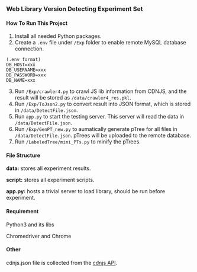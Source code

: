 ### Web Library Version Detecting Experiment Set


#### How To Run This Project

1. Install all needed Python packages.
2. Create a `.env` file under `/Exp` folder to enable remote MySQL database connection.
```
(.env format)
DB_HOST=xxx
DB_USERNAME=xxx
DB_PASSWORD=xxx
DB_NAME=xxx
```
3. Run `/Exp/crawler4.py` to crawl JS lib information from CDNJS, and the result will be stored as `/data/crawler4_res.pkl`.
4. Run `/Exp/ToJson2.py` to convert result into JSON format, which is stored in `/data/DetectFile.json`.
5. Run `app.py` to start the testing server. This server will read the data in `/data/DetectFile.json`.
6. Run `/Exp/GenPT_new.py` to aumatically generate pTree for all files in `/data/DetectFile.json`. pTrees will be uploaded to the remote database.
7. Run `/LabeledTree/mini_PTs.py` to minify the pTrees.


#### File Structure

**data:** stores all experiment results.

**script:** stores all experiment scripts.

**app.py:** hosts a trivial server to load library, should be run before experiment.



#### Requirement

Python3 and its libs

Chromedriver and Chrome



#### Other

cdnjs.json file is collected from the [cdnjs API](https://cdnjs.com/api).